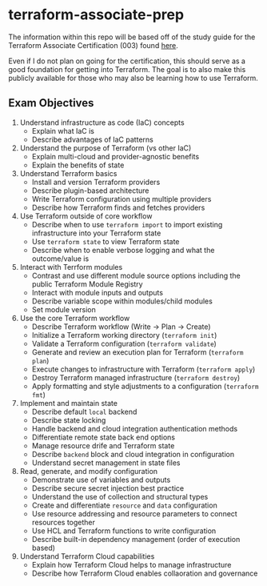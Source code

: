 # terraform-associate-prep

The information within this repo will be based off of the study guide for the Terraform Associate Certification (003) found [here](https://developer.hashicorp.com/terraform/tutorials/certification-003/associate-study-003).

Even if I do not plan on going for the certification, this should serve as a good foundation for getting into Terraform. The goal is to also make this publicly available for those who may also be learning how to use Terraform.

## Exam Objectives

1. Understand infrastructure as code (IaC) concepts
   * Explain what IaC is
   * Describe advantages of IaC patterns
2. Understand the purpose of Terraform (vs other IaC)
   * Explain multi-cloud and provider-agnostic benefits
   * Explain the benefits of state
3. Understand Terraform basics
   * Install and version Terraform providers
   * Describe plugin-based architecture
   * Write Terraform configuration using multiple providers
   * Describe how Terraform finds and fetches providers
4. Use Terraform outside of core workflow
   * Describe when to use `terraform import` to import existing infrastructure into your Terraform state
   * Use `terraform state` to view Terraform state
   * Describe when to enable verbose logging and what the outcome/value is
5. Interact with Terrform modules
   * Contrast and use different module source options including the public Terraform Module Registry
   * Interact with module inputs and outputs
   * Describe variable scope within modules/child modules
   * Set module version
6. Use the core Terraform workflow
   * Describe Terraform workflow (Write -> Plan -> Create)
   * Initialize a Terraform working directory (`terraform init`)
   * Validate a Terraform configuration (`terraform validate`)
   * Generate and review an execution plan for Terraform (`terraform plan`)
   * Execute changes to infrastructure with Terraform (`terraform apply`)
   * Destroy Terraform managed infrastructure (`terraform destroy`)
   * Apply formatting and style adjustments to a configuration (`terraform fmt`)
7. Implement and maintain state
   * Describe default `local` backend
   * Describe state locking
   * Handle backend and cloud integration authentication methods
   * Differentiate remote state back end options
   * Manage resource drife and Terraform state
   * Describe `backend` block and cloud integration in configuration
   * Understand secret management in state files
8. Read, generate, and modify configuration
   * Demonstrate use of variables and outputs
   * Describe secure secret injection best practice
   * Understand the use of collection and structural types
   * Create and differentiate `resource` and `data` configuration
   * Use resource addressing and resource parameters to connect resources together
   * Use HCL and Terraform functions to write configuration
   * Describe built-in dependency management (order of execution based)
9. Understand Terraform Cloud capabilities
   * Explain how Terraform Cloud helps to manage infrastructure
   * Describe how Terraform Cloud enables collaoration and governance

